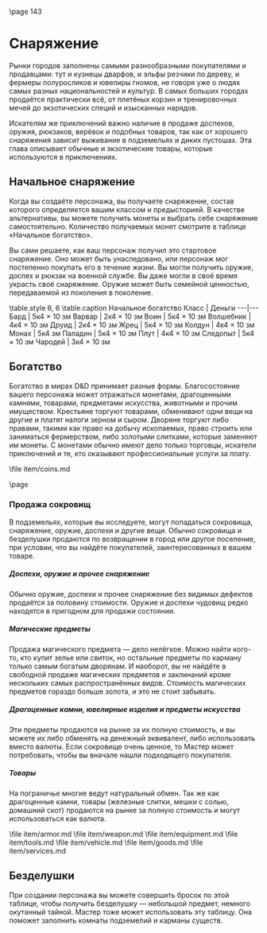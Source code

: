 <!-- TODO: general formatting and check against the phb.out -->

\page 143

# Снаряжение
Рынки городов заполнены самыми разнообразными покупателями и продавцами: тут и кузнецы дварфов, и эльфы резчики по дереву, и фермеры полуросликов и ювелиры гномов, не говоря уже о людях самых разных национальностей и культур. В самых больших городах продаётся практически всё, от плетёных корзин и тренировочных мечей до экзотических специй и изысканных нарядов.

Искателям же приключений важно наличие в продаже доспехов, оружия, рюкзаков, верёвок и подобных товаров, так как от хорошего снаряжения зависит выживание в подземельях и диких пустошах. Эта глава описывает обычные и экзотические товары, которые используются в приключениях.

## Начальное снаряжение
Когда вы создаёте персонажа, вы получаете снаряжение, состав которого определяется вашим классом и предысторией. В качестве альтернативы, вы можете получить монеты и выбрать себе снаряжение самостоятельно. Количество получаемых монет смотрите в таблице «Начальное богатство».

Вы сами решаете, как ваш персонаж получил это стартовое снаряжение. Оно может быть унаследовано, или персонаж мог постепенно покупать его в течение жизни. Вы могли получить оружие, доспех и рюкзак на военной службе. Вы даже могли в своё время украсть своё снаряжение. Оружие может быть семейной ценностью, передаваемой из поколения в поколение.

\table.style 6, 6
\table.caption Начальное богатство
Класс | Деньги
---|---
Бард | 5к4 × 10 зм
Варвар | 2к4 × 10 зм
Воин | 5к4 × 10 зм
Волшебник | 4к4 × 10 зм
Друид | 2к4 × 10 зм
Жрец | 5к4 × 10 зм
Колдун | 4к4 × 10 зм
Монах | 5к4 зм
Паладин | 5к4 × 10 зм
Плут | 4к4 × 10 зм
Следопыт | 5к4 × 10 зм
Чародей | 3к4 × 10 зм

## Богатство
Богатство в мирах D&D принимает разные формы. Благосостояние вашего персонажа может отражаться монетами, драгоценными камнями, товарами, предметами искусства, животными и прочим имуществом. Крестьяне торгуют товарами, обменивают одни вещи на другие и платят налоги зерном и сыром. Дворяне торгуют либо правами, такими как право на добычу ископаемых, право строить или заниматься фермерством, либо золотыми слитками, которые заменяют им монеты. С монетами обычно имеют дело только торговцы, искатели приключений и те, кто оказывают профессиональные услуги за плату.

\file item/coins.md

\page

### Продажа сокровищ
В подземельях, которые вы исследуете, могут попадаться сокровища, снаряжение, оружие, доспехи и другие вещи. Обычно сокровища и безделушки продаются по возвращении в город или другое поселение, при условии, что вы найдёте покупателей, заинтересованных в вашем товаре.

##### Доспехи, оружие и прочее снаряжение
Обычно оружие, доспехи и прочее снаряжение без видимых дефектов продаётся за половину стоимости. Оружие и доспехи чудовищ редко находятся в пригодном для продажи состоянии.

##### Магические предметы
Продажа магического предмета — дело нелёгкое. Можно найти кого-то, кто купит зелье или свиток, но остальные предметы по карману только самым богатым дворянам. И наоборот, вы не найдёте в свободной продаже магических предметов и заклинаний кроме нескольких самых распространённых видов. Стоимость магических предметов гораздо больше золота, и это не стоит забывать.

##### Драгоценные камни, ювелирные изделия и предметы искусства
Эти предметы продаются на рынке за их полную стоимость, и вы можете их либо обменять на денежный эквивалент, либо использовать вместо валюты. Если сокровище очень ценное, то Мастер может потребовать, чтобы вы вначале нашли подходящего покупателя.

##### Товары
На пограничье многие ведут натуральный обмен. Так же как драгоценные камни, товары (железные слитки, мешки с солью, домашний скот) продаются на рынке за полную стоимость и могут использоваться как валюта.

\file item/armor.md
\file item/weapon.md
\file item/equipment.md
\file item/tools.md
\file item/vehicle.md
\file item/goods.md
\file item/services.md

## Безделушки
При создании персонажа вы можете совершить бросок по этой таблице, чтобы получить безделушку — небольшой предмет, немного окутанный тайной. Мастер тоже может использовать эту таблицу. Она поможет заполнить комнаты подземелий и карманы существ.
